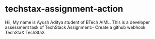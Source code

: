 # techstax-assignment-action
Hii, My name is Ayush Aditya student of BTech AIML.
This is a developer assessment task of TechStack
Assignment:-
Create a github webhook
TechStaX
TechStaX

